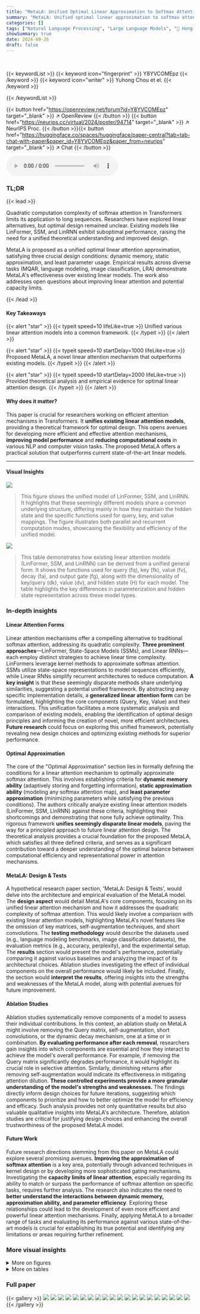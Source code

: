 ```yaml
---
title: "MetaLA: Unified Optimal Linear Approximation to Softmax Attention Map"
summary: "MetaLA: Unified optimal linear approximation to softmax attention map, achieving linear complexity and surpassing existing models in various benchmarks."
categories: []
tags: ["Natural Language Processing", "Large Language Models", "🏢 Hong Kong Polytechnic University",]
showSummary: true
date: 2024-09-26
draft: false
---
```


<br>

{{< keywordList >}}
{{< keyword icon="fingerprint" >}} Y8YVCOMEpz {{< /keyword >}}
{{< keyword icon="writer" >}} Yuhong Chou et el. {{< /keyword >}}
 
{{< /keywordList >}}

{{< button href="https://openreview.net/forum?id=Y8YVCOMEpz" target="_blank" >}}
↗ OpenReview
{{< /button >}}
{{< button href="https://neurips.cc/virtual/2024/poster/94714" target="_blank" >}}
↗ NeurIPS Proc.
{{< /button >}}{{< button href="https://huggingface.co/spaces/huggingface/paper-central?tab=tab-chat-with-paper&paper_id=Y8YVCOMEpz&paper_from=neurips" target="_blank" >}}
↗ Chat
{{< /button >}}



<audio controls>
    <source src="https://ai-paper-reviewer.com/Y8YVCOMEpz/podcast.wav" type="audio/wav">
    Your browser does not support the audio element.
</audio>


### TL;DR


{{< lead >}}

Quadratic computation complexity of softmax attention in Transformers limits its application to long sequences.  Researchers have explored linear alternatives, but optimal design remained unclear. Existing models like LinFormer, SSM, and LinRNN exhibit suboptimal performance, raising the need for a unified theoretical understanding and improved design.

MetaLA is proposed as a unified optimal linear attention approximation, satisfying three crucial design conditions: dynamic memory, static approximation, and least parameter usage.  Empirical results across diverse tasks (MQAR, language modeling, image classification, LRA) demonstrate MetaLA's effectiveness over existing linear models. The work also addresses open questions about improving linear attention and potential capacity limits.

{{< /lead >}}


#### Key Takeaways

{{< alert "star" >}}
{{< typeit speed=10 lifeLike=true >}} Unified various linear attention models into a common framework. {{< /typeit >}}
{{< /alert >}}

{{< alert "star" >}}
{{< typeit speed=10 startDelay=1000 lifeLike=true >}} Proposed MetaLA, a novel linear attention mechanism that outperforms existing models. {{< /typeit >}}
{{< /alert >}}

{{< alert "star" >}}
{{< typeit speed=10 startDelay=2000 lifeLike=true >}} Provided theoretical analysis and empirical evidence for optimal linear attention design. {{< /typeit >}}
{{< /alert >}}

#### Why does it matter?
This paper is crucial for researchers working on efficient attention mechanisms in Transformers.  It **unifies existing linear attention models**, providing a theoretical framework for optimal design. This opens avenues for developing more efficient and effective attention mechanisms, **improving model performance** and **reducing computational costs** in various NLP and computer vision tasks.  The proposed MetaLA offers a practical solution that outperforms current state-of-the-art linear models.

------
#### Visual Insights



![](https://ai-paper-reviewer.com/Y8YVCOMEpz/figures_3_1.jpg)

> This figure shows the unified model of LinFormer, SSM, and LinRNN.  It highlights that these seemingly different models share a common underlying structure, differing mainly in how they maintain the hidden state and the specific functions used for query, key, and value mappings. The figure illustrates both parallel and recurrent computation modes, showcasing the flexibility and efficiency of the unified model.





![](https://ai-paper-reviewer.com/Y8YVCOMEpz/tables_4_1.jpg)

> This table demonstrates how existing linear attention models (LinFormer, SSM, and LinRNN) can be derived from a unified general form.  It shows the functions used for query (fq), key (fk), value (fv), decay (fa), and output gate (fg), along with the dimensionality of key/query (dk), value (dv), and hidden state (H) for each model.  The table highlights the key differences in parameterization and hidden state representation across these model types.





### In-depth insights


#### Linear Attention Forms
Linear attention mechanisms offer a compelling alternative to traditional softmax attention, addressing its quadratic complexity.  **Three prominent approaches**—LinFormer, State-Space Models (SSMs), and Linear RNNs—each employ distinct strategies to achieve linear time complexity.  LinFormers leverage kernel methods to approximate softmax attention. SSMs utilize state-space representations to model sequences efficiently, while Linear RNNs simplify recurrent architectures to reduce computation.  **A key insight** is that these seemingly disparate methods share underlying similarities, suggesting a potential unified framework.  By abstracting away specific implementation details, a **generalized linear attention form** can be formulated, highlighting the core components (Query, Key, Value) and their interactions.  This unification facilitates a more systematic analysis and comparison of existing models, enabling the identification of optimal design principles and informing the creation of novel, more efficient architectures. **Future research** could focus on exploring this unified framework, potentially revealing new design choices and optimizing existing methods for superior performance.

#### Optimal Approximation
The core of the "Optimal Approximation" section lies in formally defining the conditions for a linear attention mechanism to optimally approximate softmax attention.  This involves establishing criteria for **dynamic memory ability** (adaptively storing and forgetting information), **static approximation ability** (modeling any softmax attention map), and **least parameter approximation** (minimizing parameters while satisfying the previous conditions). The authors critically analyze existing linear attention models (LinFormer, SSM, LinRNN) against these criteria, highlighting their shortcomings and demonstrating that none fully achieve optimality.  This rigorous framework **unifies seemingly disparate linear models**, paving the way for a principled approach to future linear attention design.  The theoretical analysis provides a crucial foundation for the proposed MetaLA, which satisfies all three defined criteria, and serves as a significant contribution toward a deeper understanding of the optimal balance between computational efficiency and representational power in attention mechanisms.

#### MetaLA: Design & Tests
A hypothetical research paper section, 'MetaLA: Design & Tests', would delve into the architecture and empirical evaluation of the MetaLA model.  The **design aspect** would detail MetaLA's core components, focusing on its unified linear attention mechanism and how it addresses the quadratic complexity of softmax attention. This would likely involve a comparison with existing linear attention models, highlighting MetaLA's novel features like the omission of key matrices, self-augmentation techniques, and short convolutions.  The **testing methodology** would describe the datasets used (e.g., language modeling benchmarks, image classification datasets), the evaluation metrics (e.g., accuracy, perplexity), and the experimental setup.  The **results** section would present the model's performance, potentially comparing it against various baselines and analyzing the impact of its architectural choices. Ablation studies investigating the effect of individual components on the overall performance would likely be included. Finally, the section would **interpret the results**, offering insights into the strengths and weaknesses of the MetaLA model, along with potential avenues for future improvement.

#### Ablation Studies
Ablation studies systematically remove components of a model to assess their individual contributions.  In this context, an ablation study on MetaLA might involve removing the Query matrix, self-augmentation, short convolutions, or the dynamic decay mechanism, one at a time or in combination.  **By evaluating performance after each removal**, researchers gain insights into which components are essential and how they interact to achieve the model's overall performance.  For example, if removing the Query matrix significantly degrades performance, it would highlight its crucial role in selective attention. Similarly, diminishing returns after removing self-augmentation would indicate its effectiveness in mitigating attention dilution.  **These controlled experiments provide a more granular understanding of the model's strengths and weaknesses.** The findings directly inform design choices for future iterations, suggesting which components to prioritize and how to better optimize the model for efficiency and efficacy.  Such analysis provides not only quantitative results but also valuable qualitative insights into MetaLA's architecture. Therefore, ablation studies are critical for justifying design choices and enhancing the overall trustworthiness of the proposed MetaLA model.

#### Future Work
Future research directions stemming from this paper on MetaLA could explore several promising avenues.  **Improving the approximation of softmax attention** is a key area, potentially through advanced techniques in kernel design or by developing more sophisticated gating mechanisms.  Investigating the **capacity limits of linear attention**, especially regarding its ability to match or surpass the performance of softmax attention on specific tasks, requires further analysis.  The research also indicates the need to **better understand the interactions between dynamic memory, approximation ability, and parameter efficiency**.  Exploring these relationships could lead to the development of even more efficient and powerful linear attention mechanisms. Finally, applying MetaLA to a broader range of tasks and evaluating its performance against various state-of-the-art models is crucial for establishing its true potential and identifying any limitations or areas requiring further refinement.


### More visual insights

<details>
<summary>More on figures
</summary>


![](https://ai-paper-reviewer.com/Y8YVCOMEpz/figures_6_1.jpg)

> This figure shows the recurrent form of the MetaLA (Meta Linear Attention) model.  The diagram illustrates the flow of information through the model, highlighting three key enhancements made to improve performance: (1) Removal of unnecessary Key matrices, (2) Self-augmentation to enhance a token's attention to itself (avoiding attention dilution), and (3) The use of short convolutions to improve local interactions.  These three key enhancements are marked in red in the diagram. The diagram shows the input (xt), the hidden state (St-1), the updated hidden state (St), the output (yt), and several intermediate components involved in calculations for Query (qt), Value (vt), decay (αt), output gate (gt), and augmented output (ot).


![](https://ai-paper-reviewer.com/Y8YVCOMEpz/figures_6_2.jpg)

> This figure shows the accuracy achieved on a synthetic Multi-Query Associative Recall (MQAR) task, comparing MetaLA against several other linear attention models (Base, GLA, RWKV, Mamba).  The results are shown for both sequence lengths of 256 and 512, and across varying model dimensions (64, 128, 256, 512).  It demonstrates the relative performance of MetaLA compared to other approaches, highlighting its superior accuracy, particularly at higher model dimensions and sequence length.


![](https://ai-paper-reviewer.com/Y8YVCOMEpz/figures_23_1.jpg)

> This figure illustrates the general form of LinFormer, SSM, and LinRNN mechanisms, unifying their recurrent and parallel computation modes.  The unified form reveals shared components, including query, key, and value matrices, despite the differences in their origins and forms.  The recurrent form maintains a hidden state which is updated to maintain history information, similar to how softmax attention uses a KV cache. The parallel form computes the attention mechanism in parallel but still demonstrates a relationship to the hidden state.  This unification facilitates a deeper understanding of these models and their relationship to softmax attention.


![](https://ai-paper-reviewer.com/Y8YVCOMEpz/figures_25_1.jpg)

> This figure illustrates the unified form of LinFormer, SSM, and LinRNN mechanisms. It shows that these seemingly different models can be represented by a common structure encompassing Query, Key, and Value matrices, along with parallel and recurrent computation modes.  This unification highlights the key design differences between these linear models, mainly focusing on hidden state size and maintenance, as well as how they map parameters, and facilitates understanding their relationship to softmax attention.


</details>




<details>
<summary>More on tables
</summary>


![](https://ai-paper-reviewer.com/Y8YVCOMEpz/tables_5_1.jpg)
> This table summarizes the capabilities of existing linear models in terms of satisfying three necessary conditions for optimal linear approximation to softmax attention: Dynamic memory ability, Static approximation ability, and Least parameter approximation.  Each model is evaluated based on whether it satisfies these conditions (represented by checkmarks or crosses). The table highlights the deficiencies of existing models and motivates the proposed MetaLA model.

![](https://ai-paper-reviewer.com/Y8YVCOMEpz/tables_6_1.jpg)
> This table demonstrates how existing linear models (LinFormer, SSM, LinRNN) can be derived from the unified linear attention form proposed in the paper.  It shows the specific functions used for Query (fq), Key (fk), Value (fv), decay (fa), and output gate (fg) for each model, as well as the dimensions (dk, dv, d) used. The table highlights the key differences between these linear models in terms of parameter functions and hidden state sizes.

![](https://ai-paper-reviewer.com/Y8YVCOMEpz/tables_7_1.jpg)
> This table compares the performance of MetaLA and other models on the SuperGLUE benchmark.  It shows parameter size, number of tokens used for training, and accuracy scores across multiple tasks.  Note that some baselines were retrained for fair comparison with MetaLA.

![](https://ai-paper-reviewer.com/Y8YVCOMEpz/tables_7_2.jpg)
> This table compares the performance of different language models on commonsense reasoning tasks.  The models are evaluated on several benchmarks, including LOGIQA, WSC273, BOOLQ, PIQA, HellaSwag, Winogrande, ARC-c, and OpenbookQA. The table shows the performance of each model in terms of accuracy or F1 score, depending on the specific benchmark.  Some models used open-source checkpoints for testing.

![](https://ai-paper-reviewer.com/Y8YVCOMEpz/tables_8_1.jpg)
> This table compares the performance of MetaLA and other state-of-the-art models on the Long Range Arena benchmark.  The benchmark consists of several tasks evaluating different aspects of long-range sequence modeling capabilities, including ListOps, Text Retrieval, Image Pathfinder, and Path-X.  The table shows the performance of each model on each task, as well as the average performance across all tasks.  The results demonstrate MetaLA's competitive performance compared to existing methods.

![](https://ai-paper-reviewer.com/Y8YVCOMEpz/tables_8_2.jpg)
> This table presents the ablation study results for the 360M MetaLA model trained on 15 billion tokens.  It compares the performance of the full MetaLA model against variants where different components (self-augmentation, short convolution, and the key matrix) are removed.  The results are evaluated using several zero-shot commonsense reasoning benchmarks, including HellaSwag (HS), WinoGrande (WG), and OpenbookQA (OBQA), with LOGIQA and WSC273 also included.  The table helps to determine the contribution of each component to the overall model performance.

![](https://ai-paper-reviewer.com/Y8YVCOMEpz/tables_8_3.jpg)
> This table presents the results of image classification experiments on the ImageNet-1k dataset.  It compares the performance of MetaLA against several other linear models (HGRN, GLA, Mamba) and a transformer-based model (Deit). The comparison includes accuracy and the number of model parameters (in millions).  The results show that MetaLA achieves the highest accuracy among linear models.

![](https://ai-paper-reviewer.com/Y8YVCOMEpz/tables_15_1.jpg)
> This table shows how the general recurrent form of linear attention can be specialized to existing linear models such as LinFormer, GLA, LinRNN, TransNormer, GLRU, RWKV-4, Mamba and SSMs.  It illustrates the differences in the functions used for query, key, value, decay, output gate, and dimension settings for each model.  The table highlights how variations in the hidden state size and the method used to maintain that state affect the overall model design and functionality. This demonstrates that the main difference between LinFormer, SSM and LinRNN lies in hidden state size, how to maintain the hidden state, and how to perform parameter mapping.

![](https://ai-paper-reviewer.com/Y8YVCOMEpz/tables_16_1.jpg)
> This table shows how several State-Space Models (SSMs) can be derived from the general recurrent linear form presented earlier in the paper.  It details the functions used for query, key, value, decay, and output gate for different SSM models like DSS, S4D, H3, S5, and Mamba.  The table also specifies the dimensions used in each model, highlighting differences in parameterization and the usage of independent parameters across channels.

![](https://ai-paper-reviewer.com/Y8YVCOMEpz/tables_17_1.jpg)
> This table shows how the general recurrent form of linear attention used in the paper can be specialized to existing linear models like Linformer, GLRU, and Mamba. It highlights the differences in the functions used for query, key, value, decay, and output gate, and the dimensions used in each model.  It helps to unify different linear attention models under a common framework.

![](https://ai-paper-reviewer.com/Y8YVCOMEpz/tables_23_1.jpg)
> This table shows the hyperparameters used for training the MetaLA model on the Long Range Arena (LRA) benchmark.  It specifies the depth of the network, the dimensions of various parameters (d, d1, d2), the dropout rate, the learning rate, batch size, weight decay, number of warmup steps, and the maximum number of training steps. These settings were tailored for optimal performance on each specific subtask of LRA.

![](https://ai-paper-reviewer.com/Y8YVCOMEpz/tables_24_1.jpg)
> This table compares the performance of different language models on commonsense reasoning tasks.  It shows the performance (in terms of accuracy or other relevant metrics) of various models, including MetaLA, on tasks such as LOGIQA, WSC273, BOOLQ, PIQA, HellaSwag, WinoGrande, ARC-c, and OpenbookQA.  The table helps to demonstrate the effectiveness of MetaLA by comparing its performance against established baselines.

![](https://ai-paper-reviewer.com/Y8YVCOMEpz/tables_24_2.jpg)
> This table compares the performance of various language models on commonsense reasoning tasks.  The models are evaluated on several benchmarks, including LOGIQA, WSC273, BOOLQ, PIQA, HellaSwag (HS), Winogrande (WG), ARC-c, and OpenbookQA (OBQA).  The table shows the performance of different models in terms of accuracy or other relevant metrics on these benchmarks. The size (PS) and number of training tokens (T) of the models are also included.  The '#' symbol indicates whether open-source checkpoints were used for testing.

![](https://ai-paper-reviewer.com/Y8YVCOMEpz/tables_24_3.jpg)
> This table summarizes the capabilities of existing linear models (Linformer, SSM, LinRNN) in terms of the three criteria defined in the paper for optimal linear approximation to softmax attention: dynamic memory ability, static approximation ability, and least parameter approximation. It shows which models satisfy each criterion and highlights their deficiencies.

![](https://ai-paper-reviewer.com/Y8YVCOMEpz/tables_24_4.jpg)
> This table presents the results of the Multi-Query Associative Recall (MQAR) task, a synthetic benchmark designed to evaluate memory ability.  The experiment uses sequences of length 512 and 80 key-value pairs.  The table compares the performance of a Transformer model, the Mamba model and the MetaLA model across different model dimensions (64 and 128).  It shows that the Transformer model achieves near-perfect accuracy, while Mamba performs poorly. MetaLA demonstrates improved performance compared to Mamba, indicating its effectiveness in handling longer sequences and more information.

![](https://ai-paper-reviewer.com/Y8YVCOMEpz/tables_25_1.jpg)
> This table presents the performance comparison of different models on the Long Range Arena benchmark.  The benchmark evaluates the ability of models to handle long sequences. The models compared include various linear attention models (S4, DSS-softmax, TNN, S5, Mega, SGConv, LRU, HGRN, Mamba) and the standard Transformer model. The performance is measured across several subtasks: ListOps, Text Retrieval, Image Pathfinder, Path-X.  The average performance across all subtasks is also reported, providing a comprehensive comparison of model performance in handling long-range dependencies.

![](https://ai-paper-reviewer.com/Y8YVCOMEpz/tables_26_1.jpg)
> This table categorizes several existing linear attention models based on three criteria for optimal linear approximation to softmax attention: dynamic memory ability, static approximation ability, and least parameter approximation.  It shows which models satisfy each criterion, highlighting the shortcomings of existing methods.

</details>




### Full paper

{{< gallery >}}
<img src="https://ai-paper-reviewer.com/Y8YVCOMEpz/1.png" class="grid-w50 md:grid-w33 xl:grid-w25" />
<img src="https://ai-paper-reviewer.com/Y8YVCOMEpz/2.png" class="grid-w50 md:grid-w33 xl:grid-w25" />
<img src="https://ai-paper-reviewer.com/Y8YVCOMEpz/3.png" class="grid-w50 md:grid-w33 xl:grid-w25" />
<img src="https://ai-paper-reviewer.com/Y8YVCOMEpz/4.png" class="grid-w50 md:grid-w33 xl:grid-w25" />
<img src="https://ai-paper-reviewer.com/Y8YVCOMEpz/5.png" class="grid-w50 md:grid-w33 xl:grid-w25" />
<img src="https://ai-paper-reviewer.com/Y8YVCOMEpz/6.png" class="grid-w50 md:grid-w33 xl:grid-w25" />
<img src="https://ai-paper-reviewer.com/Y8YVCOMEpz/7.png" class="grid-w50 md:grid-w33 xl:grid-w25" />
<img src="https://ai-paper-reviewer.com/Y8YVCOMEpz/8.png" class="grid-w50 md:grid-w33 xl:grid-w25" />
<img src="https://ai-paper-reviewer.com/Y8YVCOMEpz/9.png" class="grid-w50 md:grid-w33 xl:grid-w25" />
<img src="https://ai-paper-reviewer.com/Y8YVCOMEpz/10.png" class="grid-w50 md:grid-w33 xl:grid-w25" />
<img src="https://ai-paper-reviewer.com/Y8YVCOMEpz/11.png" class="grid-w50 md:grid-w33 xl:grid-w25" />
<img src="https://ai-paper-reviewer.com/Y8YVCOMEpz/12.png" class="grid-w50 md:grid-w33 xl:grid-w25" />
<img src="https://ai-paper-reviewer.com/Y8YVCOMEpz/13.png" class="grid-w50 md:grid-w33 xl:grid-w25" />
<img src="https://ai-paper-reviewer.com/Y8YVCOMEpz/14.png" class="grid-w50 md:grid-w33 xl:grid-w25" />
<img src="https://ai-paper-reviewer.com/Y8YVCOMEpz/15.png" class="grid-w50 md:grid-w33 xl:grid-w25" />
<img src="https://ai-paper-reviewer.com/Y8YVCOMEpz/16.png" class="grid-w50 md:grid-w33 xl:grid-w25" />
<img src="https://ai-paper-reviewer.com/Y8YVCOMEpz/17.png" class="grid-w50 md:grid-w33 xl:grid-w25" />
<img src="https://ai-paper-reviewer.com/Y8YVCOMEpz/18.png" class="grid-w50 md:grid-w33 xl:grid-w25" />
<img src="https://ai-paper-reviewer.com/Y8YVCOMEpz/19.png" class="grid-w50 md:grid-w33 xl:grid-w25" />
<img src="https://ai-paper-reviewer.com/Y8YVCOMEpz/20.png" class="grid-w50 md:grid-w33 xl:grid-w25" />
{{< /gallery >}}